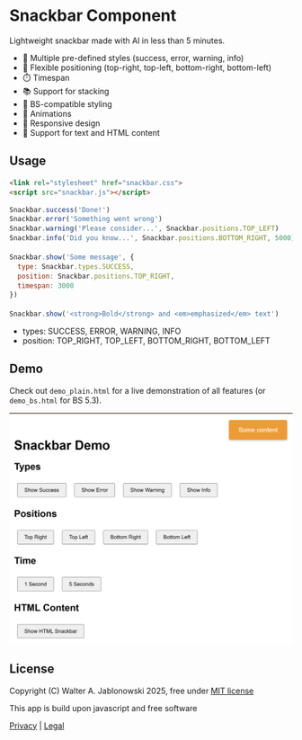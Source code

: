 # Snackbar Component

Lightweight snackbar made with AI in less than 5 minutes.

- 🎨 Multiple pre-defined styles (success, error, warning, info)
- 📍 Flexible positioning (top-right, top-left, bottom-right, bottom-left)
- ⏱️ Timespan
- 📚 Support for stacking
- 🎯 BS-compatible styling
- 💫 Animations
- 📱 Responsive design
- 🔧 Support for text and HTML content

## Usage

```html
<link rel="stylesheet" href="snackbar.css">
<script src="snackbar.js"></script>
```

```javascript
Snackbar.success('Done!')
Snackbar.error('Something went wrong')
Snackbar.warning('Please consider...', Snackbar.positions.TOP_LEFT)
Snackbar.info('Did you know...', Snackbar.positions.BOTTOM_RIGHT, 5000)

Snackbar.show('Some message', {
  type: Snackbar.types.SUCCESS,
  position: Snackbar.positions.TOP_RIGHT,
  timespan: 3000
})

Snackbar.show('<strong>Bold</strong> and <em>emphasized</em> text')
```

- types: SUCCESS, ERROR, WARNING, INFO
- position: TOP_RIGHT, TOP_LEFT, BOTTOM_RIGHT, BOTTOM_LEFT


## Demo

Check out `demo_plain.html` for a live demonstration of all features (or `demo_bs.html` for BS 5.3).

![alt text](misc/img.png)

## License

Copyright (C) Walter A. Jablonowski 2025, free under [MIT license](LICENSE)

This app is build upon javascript and free software

[Privacy](https://walter-a-jablonowski.github.io/privacy.html) | [Legal](https://walter-a-jablonowski.github.io/imprint.html)
